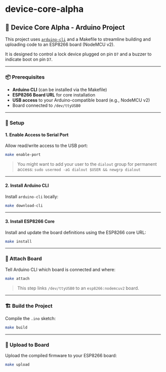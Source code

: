 # device-core-alpha

## 🚪 Device Core Alpha - Arduino Project

This project uses [`arduino-cli`](https://arduino.github.io/arduino-cli/latest/) and a Makefile to streamline building and uploading code to an ESP8266 board (NodeMCU v2).

It is designed to control a lock device plugged on pin `D7` and a buzzer to indicate boot on pin `D7`.

---

### 📦 Prerequisites

- **Arduino CLI** (can be installed via the Makefile)
- **ESP8266 Board URL** for core installation
- **USB access** to your Arduino-compatible board (e.g., NodeMCU v2)
- Board connected to `/dev/ttyUSB0`

---

### 🧰 Setup

#### 1. Enable Access to Serial Port

Allow read/write access to the USB port:

```bash
make enable-port
```

> You might want to add your user to the `dialout` group for permanent access:
> `sudo usermod -aG dialout $USER && newgrp dialout`

---

#### 2. Install Arduino CLI

Install `arduino-cli` locally:

```bash
make download-cli
```

---

#### 3. Install ESP8266 Core

Install and update the board definitions using the ESP8266 core URL:

```bash
make install
```

---

### 🔗 Attach Board

Tell Arduino CLI which board is connected and where:

```bash
make attach
```

> This step links `/dev/ttyUSB0` to an `esp8266:nodemcuv2` board.

---

### 🏗️ Build the Project

Compile the `.ino` sketch:

```bash
make build
```

---

### 🚀 Upload to Board

Upload the compiled firmware to your ESP8266 board:

```bash
make upload
```

